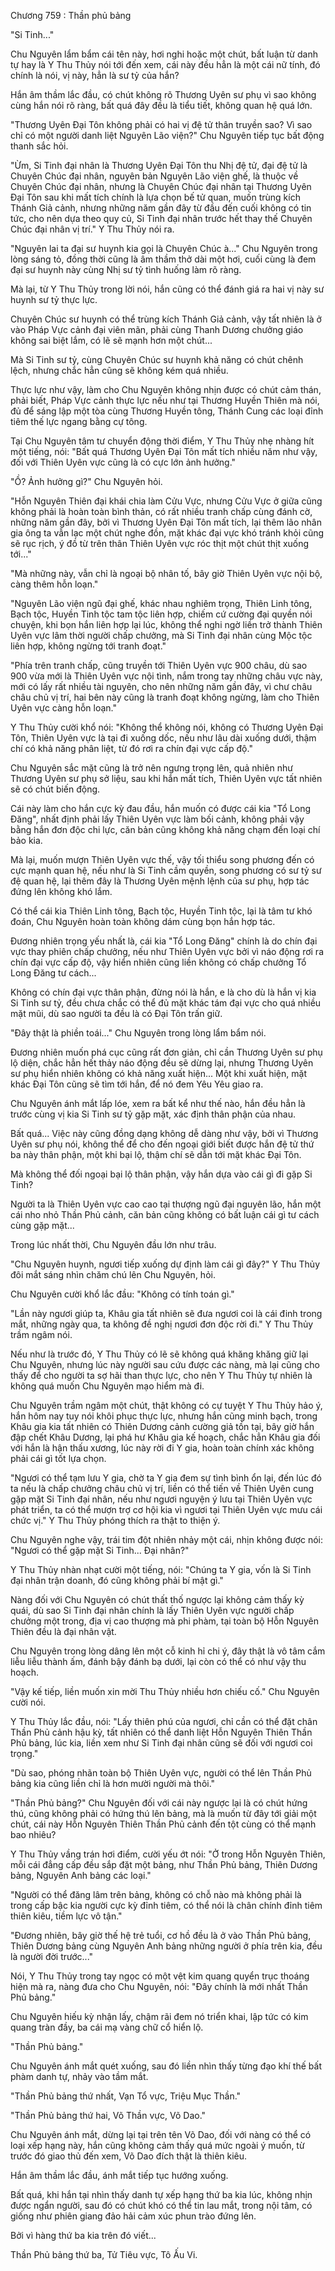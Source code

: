 




Chương 759 : Thần phủ bảng


"Si Tinh..."

Chu Nguyên lẩm bẩm cái tên này, hơi nghi hoặc một chút, bất luận từ danh tự hay là Y Thu Thủy nói tới đến xem, cái này đều hẳn là một cái nữ tính, đó chính là nói, vị này, hẳn là sư tỷ của hắn?

Hắn âm thầm lắc đầu, có chút không rõ Thương Uyên sư phụ vì sao không cùng hắn nói rõ ràng, bất quá đây đều là tiểu tiết, không quan hệ quá lớn.

"Thương Uyên Đại Tôn không phải có hai vị đệ tử thân truyền sao? Vì sao chỉ có một người danh liệt Nguyên Lão viện?" Chu Nguyên tiếp tục bất động thanh sắc hỏi.

"Ừm, Si Tinh đại nhân là Thương Uyên Đại Tôn thu Nhị đệ tử, đại đệ tử là Chuyên Chúc đại nhân, nguyên bản Nguyên Lão viện ghế, là thuộc về Chuyên Chúc đại nhân, nhưng là Chuyên Chúc đại nhân tại Thương Uyên Đại Tôn sau khi mất tích chính là lựa chọn bế tử quan, muốn trùng kích Thánh Giả cảnh, nhưng những năm gần đây từ đầu đến cuối không có tin tức, cho nên dựa theo quy củ, Si Tinh đại nhân trước hết thay thế Chuyên Chúc đại nhân vị trí." Y Thu Thủy nói ra.

"Nguyên lai ta đại sư huynh kia gọi là Chuyên Chúc à..." Chu Nguyên trong lòng sáng tỏ, đồng thời cũng là âm thầm thở dài một hơi, cuối cùng là đem đại sư huynh này cùng Nhị sư tỷ tình huống làm rõ ràng.

Mà lại, từ Y Thu Thủy trong lời nói, hắn cũng có thể đánh giá ra hai vị này sư huynh sư tỷ thực lực.

Chuyên Chúc sư huynh có thể trùng kích Thánh Giả cảnh, vậy tất nhiên là ở vào Pháp Vực cảnh đại viên mãn, phải cùng Thanh Dương chưởng giáo không sai biệt lắm, có lẽ sẽ mạnh hơn một chút...

Mà Si Tinh sư tỷ, cùng Chuyên Chúc sư huynh khả năng có chút chênh lệch, nhưng chắc hẳn cũng sẽ không kém quá nhiều.

Thực lực như vậy, làm cho Chu Nguyên không nhịn được có chút cảm thán, phải biết, Pháp Vực cảnh thực lực nếu như tại Thương Huyền Thiên mà nói, đủ để sáng lập một tòa cùng Thương Huyền tông, Thánh Cung các loại đỉnh tiêm thế lực ngang bằng cự tông.

Tại Chu Nguyên tâm tư chuyển động thời điểm, Y Thu Thủy nhẹ nhàng hít một tiếng, nói: "Bất quá Thương Uyên Đại Tôn mất tích nhiều năm như vậy, đối với Thiên Uyên vực cũng là có cực lớn ảnh hưởng."

"Ồ? Ảnh hưởng gì?" Chu Nguyên hỏi.

"Hỗn Nguyên Thiên đại khái chia làm Cửu Vực, nhưng Cửu Vực ở giữa cũng không phải là hoàn toàn bình thản, có rất nhiều tranh chấp cùng đánh cờ, những năm gần đây, bởi vì Thương Uyên Đại Tôn mất tích, lại thêm lão nhân gia ông ta vẫn lạc một chút nghe đồn, mặt khác đại vực khó tránh khỏi cũng sẽ rục rịch, ý đồ từ trên thân Thiên Uyên vực róc thịt một chút thịt xuống tới..."

"Mà những này, vẫn chỉ là ngoại bộ nhân tố, bây giờ Thiên Uyên vực nội bộ, càng thêm hỗn loạn."

"Nguyên Lão viện ngũ đại ghế, khác nhau nghiêm trọng, Thiên Linh tông, Bạch tộc, Huyền Tinh tộc tam tộc liên hợp, chiếm cứ cường đại quyền nói chuyện, khi bọn hắn liên hợp lại lúc, không thể nghi ngờ liền trở thành Thiên Uyên vực lâm thời người chấp chưởng, mà Si Tinh đại nhân cùng Mộc tộc liên hợp, không ngừng tới tranh đoạt."

"Phía trên tranh chấp, cũng truyền tới Thiên Uyên vực 900 châu, dù sao 900 vừa mới là Thiên Uyên vực nội tình, nắm trong tay những châu vực này, mới có lấy rất nhiều tài nguyên, cho nên những năm gần đây, vì chư châu châu chủ vị trí, hai bên này cũng là tranh đoạt không ngừng, làm cho Thiên Uyên vực càng hỗn loạn."

Y Thu Thủy cười khổ nói: "Không thể không nói, không có Thương Uyên Đại Tôn, Thiên Uyên vực là tại đi xuống dốc, nếu như lâu dài xuống dưới, thậm chí có khả năng phân liệt, từ đó rơi ra chín đại vực cấp độ."

Chu Nguyên sắc mặt cũng là trở nên ngưng trọng lên, quả nhiên như Thương Uyên sư phụ sở liệu, sau khi hắn mất tích, Thiên Uyên vực tất nhiên sẽ có chút biến động.

Cái này làm cho hắn cực kỳ đau đầu, hắn muốn có được cái kia "Tổ Long Đăng", nhất định phải lấy Thiên Uyên vực làm bối cảnh, không phải vậy bằng hắn đơn độc chi lực, căn bản cũng không khả năng chạm đến loại chí bảo kia.

Mà lại, muốn mượn Thiên Uyên vực thế, vậy tối thiểu song phương đến có cực mạnh quan hệ, nếu như là Si Tinh cầm quyền, song phương có sư tỷ sư đệ quan hệ, lại thêm đây là Thương Uyên mệnh lệnh của sư phụ, hợp tác đứng lên không khó lắm.

Có thể cái kia Thiên Linh tông, Bạch tộc, Huyền Tinh tộc, lại là tâm tư khó đoán, Chu Nguyên hoàn toàn không dám cùng bọn hắn hợp tác.

Đương nhiên trọng yếu nhất là, cái kia "Tổ Long Đăng" chính là do chín đại vực thay phiên chấp chưởng, nếu như Thiên Uyên vực bởi vì náo động rơi ra chín đại vực cấp độ, vậy hiển nhiên cũng liền không có chấp chưởng Tổ Long Đăng tư cách...

Không có chín đại vực thân phận, đừng nói là hắn, e là cho dù là hắn vị kia Si Tinh sư tỷ, đều chưa chắc có thể đủ mặt khác tám đại vực cho quá nhiều mặt mũi, dù sao người ta đều là có Đại Tôn trấn giữ.

"Đây thật là phiền toái..." Chu Nguyên trong lòng lẩm bẩm nói.

Đương nhiên muốn phá cục cũng rất đơn giản, chỉ cần Thương Uyên sư phụ lộ diện, chắc hẳn hết thảy náo động đều sẽ dừng lại, nhưng Thương Uyên sư phụ hiển nhiên không có khả năng xuất hiện... Một khi xuất hiện, mặt khác Đại Tôn cũng sẽ tìm tới hắn, để nó đem Yêu Yêu giao ra.

Chu Nguyên ánh mắt lấp lóe, xem ra bất kể như thế nào, hắn đều hẳn là trước cùng vị kia Si Tinh sư tỷ gặp mặt, xác định thân phận của nhau.

Bất quá... Việc này cũng đồng dạng không dễ dàng như vậy, bởi vì Thương Uyên sư phụ nói, không thể để cho đến ngoại giới biết được hắn đệ tử thứ ba này thân phận, một khi bại lộ, thậm chí sẽ dẫn tới mặt khác Đại Tôn.

Mà không thể đối ngoại bại lộ thân phận, vậy hắn dựa vào cái gì đi gặp Si Tinh?

Người ta là Thiên Uyên vực cao cao tại thượng ngũ đại nguyên lão, hắn một cái nho nhỏ Thần Phủ cảnh, căn bản cũng không có bất luận cái gì tư cách cùng gặp mặt...

Trong lúc nhất thời, Chu Nguyên đầu lớn như trâu.

"Chu Nguyên huynh, ngươi tiếp xuống dự định làm cái gì đây?" Y Thu Thủy đôi mắt sáng nhìn chăm chú lên Chu Nguyên, hỏi.

Chu Nguyên cười khổ lắc đầu: "Không có tính toán gì."

"Lần này ngươi giúp ta, Khâu gia tất nhiên sẽ đưa ngươi coi là cái đinh trong mắt, những ngày qua, ta không đề nghị ngươi đơn độc rời đi." Y Thu Thủy trầm ngâm nói.

Nếu như là trước đó, Y Thu Thủy có lẽ sẽ không quá khăng khăng giữ lại Chu Nguyên, nhưng lúc này người sau cứu được các nàng, mà lại cũng cho thấy để cho người ta sợ hãi than thực lực, cho nên Y Thu Thủy tự nhiên là không quá muốn Chu Nguyên mạo hiểm mà đi.

Chu Nguyên trầm ngâm một chút, thật không có cự tuyệt Y Thu Thủy hảo ý, hắn hôm nay tuy nói khôi phục thực lực, nhưng hắn cũng minh bạch, trong Khâu gia kia tất nhiên có Thiên Dương cảnh cường giả tồn tại, bây giờ hắn đập chết Khâu Dương, lại phá hư Khâu gia kế hoạch, chắc hẳn Khâu gia đối với hắn là hận thấu xương, lúc này rời đi Y gia, hoàn toàn chính xác không phải cái gì tốt lựa chọn.

"Ngươi có thể tạm lưu Y gia, chờ ta Y gia đem sự tình bình ổn lại, đến lúc đó ta nếu là chấp chưởng châu chủ vị trí, liền có thể tiến về Thiên Uyên cung gặp mặt Si Tinh đại nhân, nếu như ngươi nguyện ý lưu tại Thiên Uyên vực phát triển, ta có thể mượn trợ cơ hội kia vì ngươi tại Thiên Uyên vực mưu cái chức vị." Y Thu Thủy phóng thích ra thật to thiện ý.

Chu Nguyên nghe vậy, trái tim đột nhiên nhảy một cái, nhịn không được nói: "Ngươi có thể gặp mặt Si Tinh... Đại nhân?"

Y Thu Thủy nhàn nhạt cười một tiếng, nói: "Chúng ta Y gia, vốn là Si Tinh đại nhân trận doanh, đó cũng không phải bí mật gì."

Nàng đối với Chu Nguyên có chút thất thố ngược lại không cảm thấy kỳ quái, dù sao Si Tinh đại nhân chính là lấy Thiên Uyên vực người chấp chưởng một trong, địa vị cao thượng mà phi phàm, tại toàn bộ Hỗn Nguyên Thiên đều là đại nhân vật.

Chu Nguyên trong lòng dâng lên một cỗ kinh hỉ chi ý, đây thật là vô tâm cắm liễu liễu thành ấm, đánh bậy đánh bạ dưới, lại còn có thể có như vậy thu hoạch.

"Vậy kế tiếp, liền muốn xin mời Thu Thủy nhiều hơn chiếu cố." Chu Nguyên cười nói.

Y Thu Thủy lắc đầu, nói: "Lấy thiên phú của ngươi, chỉ cần có thể đặt chân Thần Phủ cảnh hậu kỳ, tất nhiên có thể danh liệt Hỗn Nguyên Thiên Thần Phủ bảng, lúc kia, liền xem như Si Tinh đại nhân cũng sẽ đối với ngươi coi trọng."

"Dù sao, phóng nhãn toàn bộ Thiên Uyên vực, người có thể lên Thần Phủ bảng kia cũng liền chỉ là hơn mười người mà thôi."

"Thần Phủ bảng?" Chu Nguyên đối với cái này ngược lại là có chút hứng thú, cũng không phải có hứng thú lên bảng, mà là muốn từ đây tới giải một chút, cái này Hỗn Nguyên Thiên Thần Phủ cảnh đến tột cùng có thể mạnh bao nhiêu?

Y Thu Thủy vầng trán hơi điểm, cười yếu ớt nói: "Ở trong Hỗn Nguyên Thiên, mỗi cái đẳng cấp đều sắp đặt một bảng, như Thần Phủ bảng, Thiên Dương bảng, Nguyên Anh bảng các loại."

"Người có thể đăng lâm trên bảng, không có chỗ nào mà không phải là trong cấp bậc kia người cực kỳ đỉnh tiêm, có thể nói là chân chính đỉnh tiêm thiên kiêu, tiềm lực vô tận."

"Đương nhiên, bây giờ thế hệ trẻ tuổi, cơ hồ đều là ở vào Thần Phủ bảng, Thiên Dương bảng cùng Nguyên Anh bảng những người ở phía trên kia, đều là người đời trước..."

Nói, Y Thu Thủy trong tay ngọc có một vệt kim quang quyển trục thoáng hiện mà ra, nàng đưa cho Chu Nguyên, nói: "Đây chính là mới nhất Thần Phủ bảng."

Chu Nguyên hiếu kỳ nhận lấy, chậm rãi đem nó triển khai, lập tức có kim quang tràn đầy, ba cái mạ vàng chữ cổ hiển lộ.

"Thần Phủ bảng."

Chu Nguyên ánh mắt quét xuống, sau đó liền nhìn thấy từng đạo khí thế bất phàm danh tự, nhảy vào tầm mắt.

"Thần Phủ bảng thứ nhất, Vạn Tổ vực, Triệu Mục Thần."

"Thần Phủ bảng thứ hai, Võ Thần vực, Võ Dao."

Chu Nguyên ánh mắt, dừng lại tại trên tên Võ Dao, đối với nàng có thể có loại xếp hạng này, hắn cũng không cảm thấy quá mức ngoài ý muốn, từ trước đó giao thủ đến xem, Võ Dao đích thật là thiên kiêu.

Hắn âm thầm lắc đầu, ánh mắt tiếp tục hướng xuống.

Bất quá, khi hắn tại nhìn thấy danh tự xếp hạng thứ ba kia lúc, không nhịn được ngẩn người, sau đó có chút khó có thể tin lau mắt, trong nội tâm, có giống như phiên giang đảo hải cảm xúc phun trào đứng lên.

Bởi vì hàng thứ ba kia trên đó viết...

Thần Phủ bảng thứ ba, Tử Tiêu vực, Tô Ấu Vi.





